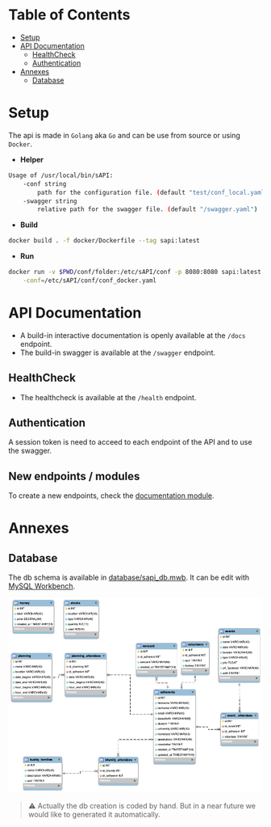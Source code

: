 # Table of Contents

- [Setup](#setup)
- [API Documentation](#api-documentation)
  - [HealthCheck](#healthcheck)
  - [Authentication](#authentication)
- [Annexes](#annexes)
  - [Database](#database)

# Setup

The api is made in `Golang` aka `Go` and can be use from source or using `Docker`.

- **Helper**

```bash
Usage of /usr/local/bin/sAPI:
    -conf string
        path for the configuration file. (default "test/conf_local.yaml")
    -swagger string
        relative path for the swagger file. (default "/swagger.yaml")
```

- **Build**

```bash
docker build . -f docker/Dockerfile --tag sapi:latest
```

- **Run**

```bash
docker run -v $PWD/conf/folder:/etc/sAPI/conf -p 8080:8080 sapi:latest \
    -conf=/etc/sAPI/conf/conf_docker.yaml
```

# API Documentation

- A build-in interactive documentation is openly available at the `/docs` endpoint.
- The build-in swagger is available at the `/swagger` endpoint.

## HealthCheck

- The healthcheck is available at the `/health` endpoint.

## Authentication

A session token is need to acceed to each endpoint of the API and to use the swagger.

## New endpoints / modules

To create a new endpoints, check the [documentation module](modules/README.md).

# Annexes

## Database

The db schema is available in [database/sapi_db.mwb](database/sapi_db.mwb).
It can be edit with [MySQL Workbench](https://www.mysql.com/products/workbench/).

![DB schematique](./database/sapi_db.png)

> ⚠ Actually the db creation is coded by hand.
> But in a near future we would like to generated it automatically.
